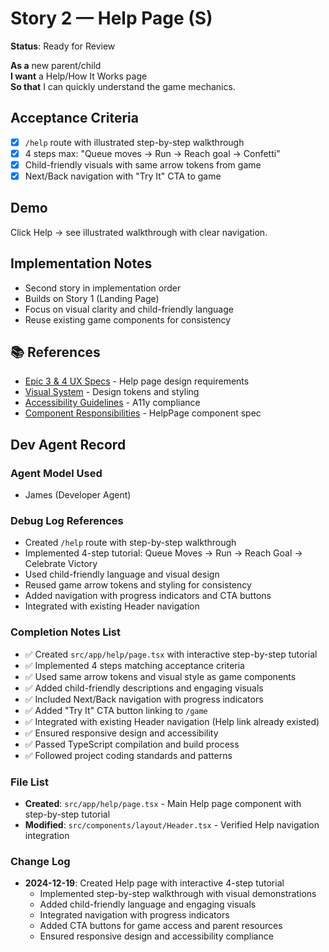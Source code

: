 # Story 2 — Help Page (S)

**Status**: Ready for Review

**As a** new parent/child  
**I want** a Help/How It Works page  
**So that** I can quickly understand the game mechanics.

## Acceptance Criteria

- [x] `/help` route with illustrated step-by-step walkthrough
- [x] 4 steps max: "Queue moves → Run → Reach goal → Confetti"
- [x] Child-friendly visuals with same arrow tokens from game
- [x] Next/Back navigation with "Try It" CTA to game

## Demo

Click Help → see illustrated walkthrough with clear navigation.

## Implementation Notes

- Second story in implementation order
- Builds on Story 1 (Landing Page)
- Focus on visual clarity and child-friendly language
- Reuse existing game components for consistency

## 📚 References

- [Epic 3 & 4 UX Specs](../../../../frontend-specs/eic-3&4.md) - Help page design requirements
- [Visual System](../../../../frontend-specs/3-visual-system.md) - Design tokens and styling
- [Accessibility Guidelines](../../../../frontend-specs/6-accessibility.md) - A11y compliance
- [Component Responsibilities](../../../../architecture/2-components-responsibilities.md) - HelpPage component spec

## Dev Agent Record

### Agent Model Used
- James (Developer Agent)

### Debug Log References
- Created `/help` route with step-by-step walkthrough
- Implemented 4-step tutorial: Queue Moves → Run → Reach Goal → Celebrate Victory
- Used child-friendly language and visual design
- Reused game arrow tokens and styling for consistency
- Added navigation with progress indicators and CTA buttons
- Integrated with existing Header navigation

### Completion Notes List
- ✅ Created `src/app/help/page.tsx` with interactive step-by-step tutorial
- ✅ Implemented 4 steps matching acceptance criteria
- ✅ Used same arrow tokens and visual style as game components
- ✅ Added child-friendly descriptions and engaging visuals
- ✅ Included Next/Back navigation with progress indicators
- ✅ Added "Try It" CTA button linking to `/game`
- ✅ Integrated with existing Header navigation (Help link already existed)
- ✅ Ensured responsive design and accessibility
- ✅ Passed TypeScript compilation and build process
- ✅ Followed project coding standards and patterns

### File List
- **Created**: `src/app/help/page.tsx` - Main Help page component with step-by-step tutorial
- **Modified**: `src/components/layout/Header.tsx` - Verified Help navigation integration

### Change Log
- **2024-12-19**: Created Help page with interactive 4-step tutorial
  - Implemented step-by-step walkthrough with visual demonstrations
  - Added child-friendly language and engaging visuals
  - Integrated navigation with progress indicators
  - Added CTA buttons for game access and parent resources
  - Ensured responsive design and accessibility compliance
